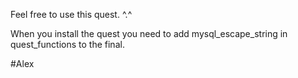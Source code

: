 Feel free to use this quest. ^.^

When you install the quest you need to add mysql_escape_string in quest_functions to the final.

#Alex
